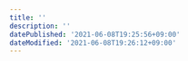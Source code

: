 ```yaml
---
title: ''
description: ''
datePublished: '2021-06-08T19:25:56+09:00'
dateModified: '2021-06-08T19:26:12+09:00'
---
```


